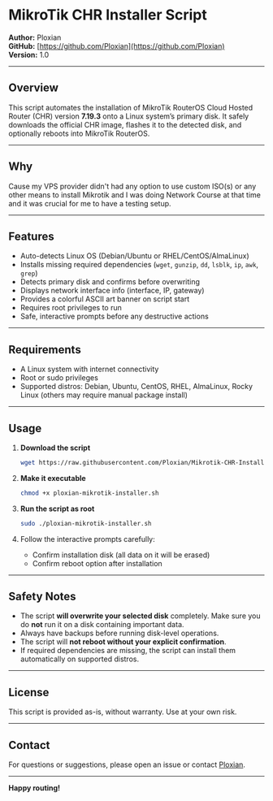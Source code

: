 
# MikroTik CHR Installer Script

**Author:** Ploxian  
**GitHub:** [https://github.com/Ploxian](https://github.com/Ploxian)  
**Version:** 1.0

---

## Overview

This script automates the installation of MikroTik RouterOS Cloud Hosted Router (CHR) version **7.19.3** onto a Linux system’s primary disk. It safely downloads the official CHR image, flashes it to the detected disk, and optionally reboots into MikroTik RouterOS.

---

## Why

Cause my VPS provider didn't had any option to use custom ISO(s) or any other means to install Mikrotik and I was doing Network Course at that time and it was crucial for me to have a testing setup.

---

## Features

- Auto-detects Linux OS (Debian/Ubuntu or RHEL/CentOS/AlmaLinux)
- Installs missing required dependencies (`wget`, `gunzip`, `dd`, `lsblk`, `ip`, `awk`, `grep`)
- Detects primary disk and confirms before overwriting
- Displays network interface info (interface, IP, gateway)
- Provides a colorful ASCII art banner on script start
- Requires root privileges to run
- Safe, interactive prompts before any destructive actions

---

## Requirements

- A Linux system with internet connectivity
- Root or sudo privileges
- Supported distros: Debian, Ubuntu, CentOS, RHEL, AlmaLinux, Rocky Linux (others may require manual package install)

---

## Usage

1. **Download the script**

   ```bash
   wget https://raw.githubusercontent.com/Ploxian/Mikrotik-CHR-Installer/main/ploxian-mikrotik-installer.sh
   ```

2. **Make it executable**

   ```bash
   chmod +x ploxian-mikrotik-installer.sh
   ```

3. **Run the script as root**

   ```bash
   sudo ./ploxian-mikrotik-installer.sh
   ```

4. Follow the interactive prompts carefully:
   - Confirm installation disk (all data on it will be erased)
   - Confirm reboot option after installation

---

## Safety Notes

- The script **will overwrite your selected disk** completely. Make sure you do **not** run it on a disk containing important data.
- Always have backups before running disk-level operations.
- The script will **not reboot without your explicit confirmation**.
- If required dependencies are missing, the script can install them automatically on supported distros.

---

## License

This script is provided as-is, without warranty. Use at your own risk.

---

## Contact

For questions or suggestions, please open an issue or contact [Ploxian](https://github.com/Ploxian).

---

**Happy routing!**
